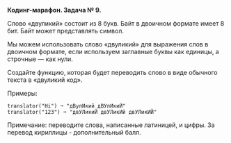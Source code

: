 **Кодинг-марафон. Задача № 9.**

Слово «двуликий» состоит из 8 букв. Байт в двоичном формате имеет 8 бит. Байт может представлять символ.

Мы можем использовать слово «двуликий» для выражения слов в двоичном формате, если используем заглавные буквы как единицы, а строчные — как нули.

Создайте функцию, которая будет переводить слово в виде обычного текста в «двуликий код».

Примеры:

```
translator("Hi") ➞ "дВулИкий дВУлИкиЙ"
translator("123") ➞ "двУЛикиЙ двУЛикИй двУЛикИЙ"
```

Примечание: переводите слова, написанные латиницей, и цифры. За перевод кириллицы - дополнительный балл.